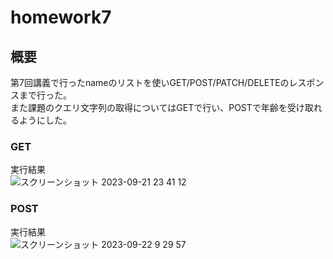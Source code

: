 # homework7  
## 概要  
第7回講義で行ったnameのリストを使いGET/POST/PATCH/DELETEのレスポンスまで行った。  
また課題のクエリ文字列の取得についてはGETで行い、POSTで年齢を受け取れるようにした。  

### GET  
実行結果  
![スクリーンショット 2023-09-21 23 41 12](https://github.com/yuu3415/homework7/assets/143332858/313066d0-d5a4-48dd-96a5-f37a26571dda)

### POST  
実行結果  
![スクリーンショット 2023-09-22 9 29 57](https://github.com/yuu3415/homework7/assets/143332858/36b1db2f-9e5d-4c48-894e-64f8f5d62d25)

